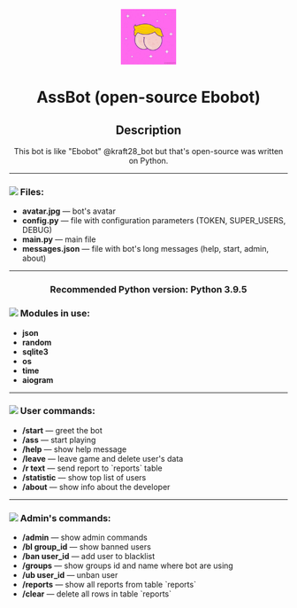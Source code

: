 <div align=center>
    <img src="avatar.jpg" width="100">
    <h1>AssBot (open-source Ebobot)</h1>
</div>

<div align=center>
    <h2>Description</h2>
    <p>This bot is like "Ebobot" @kraft28_bot but that's open-source was written on Python.</p>
</div><hr>

<div>
    <div>
        <h3><img src="https://external-content.duckduckgo.com/iu/?u=https%3A%2F%2Fpngimg.com%2Fuploads%2Ffolder%2Ffolder_PNG8754.png&f=1&nofb=1" width="30"> Files:</h3>
        <ul>
            <li><b>avatar.jpg</b> — bot's avatar </li>
            <li><b>config.py</b> — file with configuration parameters (TOKEN, SUPER_USERS, DEBUG)</li>
            <li><b>main.py</b> — main file</li>
            <li><b>messages.json</b> — file with bot's long messages (help, start, admin, about)</li>
        </ul>
    </div><hr>
    <div align=center>
        <h3>Recommended Python version: Python 3.9.5</h3>
    </div>
    <div>
        <h3><img src="https://external-content.duckduckgo.com/iu/?u=https%3A%2F%2Fcdn2.iconfinder.com%2Fdata%2Ficons%2Fprogramming-17%2F24%2Fprogramming-module-2-512.png&f=1&nofb=1" width="30"> Modules in use:</h3>
    </div>
    <ul>
        <li><b>json</b></li>
        <li><b>random</b></li>
        <li><b>sqlite3</b></li>
        <li><b>os</b></li>
        <li><b>time</b></li>
        <li><b>aiogram</b></li>
    </ul>
</div><hr>

<div>
    <div>
        <h3><img src="https://external-content.duckduckgo.com/iu/?u=https%3A%2F%2Fupload.wikimedia.org%2Fwikipedia%2Fcommons%2Fthumb%2F1%2F12%2FUser_icon_2.svg%2F768px-User_icon_2.svg.png&f=1&nofb=1" width="30"> User commands:</h3>
    </div>
    <div>
        <ul>
            <li>
                <b>/start</b> — greet the bot
            </li>
            <li>
                <b>/ass</b> — start playing
            </li>
            <li>
                <b>/help</b> — show help message
            </li>
            <li>
                <b>/leave</b> — leave game and delete user's data
            </li>
            <li>
                <b>/r text</b> — send report to `reports` table
            </li>
            <li>
                <b>/statistic</b> — show top list of users
            </li>
            <li>
                <b>/about</b> — show info about the developer
            </li>
        </ul>
    </div><hr>
    <div>
        <h3><img src="https://external-content.duckduckgo.com/iu/?u=https%3A%2F%2Fpngimage.net%2Fwp-content%2Fuploads%2F2018%2F05%2Fadmin-logo-png-6.png&f=1&nofb=1" width="30"> Admin's commands:</h3>
    </div>
    <div>
        <ul>
            <li>
                <b>/admin</b> — show admin commands
            </li>            
            <li>
                <b>/bl group_id</b> — show banned users
            </li>
            <li>
                <b>/ban user_id</b> — add user to blacklist
            </li>
            <li>
                <b>/groups</b> — show groups id and name where bot are using
            </li>
            <li>
                <b>/ub user_id</b> — unban user
            </li>
            <li>
                <b>/reports</b> — show all reports from table `reports`
            </li>
            <li>
                <b>/clear</b> — delete all rows in table `reports`
            </li>
        </ul>
    </div>
</div>
